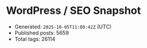 # WordPress / SEO Snapshot

- Generated: `2025-10-05T11:00:42Z` (UTC)
- Published posts: 5659
- Total tags: 26114
